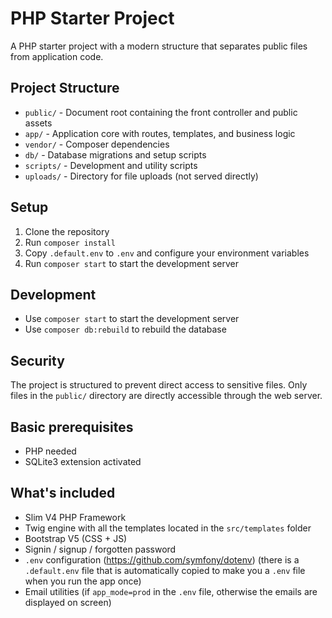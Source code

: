 # PHP Starter Project

A PHP starter project with a modern structure that separates public files from application code.

## Project Structure

- `public/` - Document root containing the front controller and public assets
- `app/` - Application core with routes, templates, and business logic
- `vendor/` - Composer dependencies
- `db/` - Database migrations and setup scripts
- `scripts/` - Development and utility scripts
- `uploads/` - Directory for file uploads (not served directly)

## Setup

1. Clone the repository
2. Run `composer install`
3. Copy `.default.env` to `.env` and configure your environment variables
4. Run `composer start` to start the development server

## Development

- Use `composer start` to start the development server
- Use `composer db:rebuild` to rebuild the database

## Security

The project is structured to prevent direct access to sensitive files. Only files in the `public/` directory are directly accessible through the web server.

## Basic prerequisites
- PHP needed
- SQLite3 extension activated

## What's included
- Slim V4 PHP Framework
- Twig engine with all the templates located in the `src/templates` folder
- Bootstrap V5 (CSS + JS)
- Signin / signup / forgotten password
- `.env` configuration (https://github.com/symfony/dotenv) (there is a `.default.env` file that is automatically copied to make you a `.env` file when you run the app once)
- Email utilities (if `app_mode=prod` in the `.env` file, otherwise the emails are displayed on screen)
